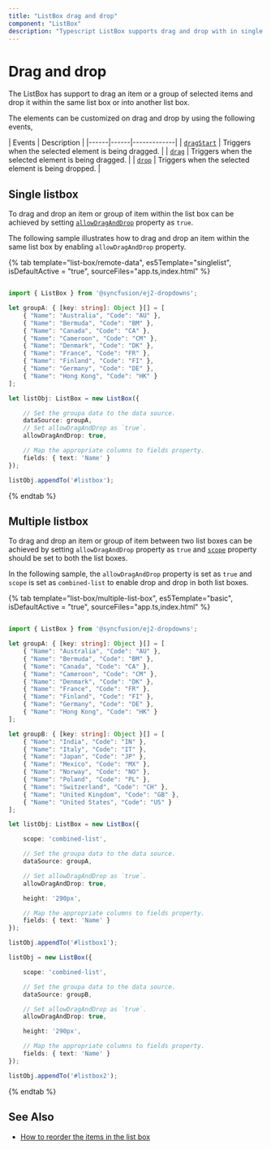 ```yaml
---
title: "ListBox drag and drop"
component: "ListBox"
description: "Typescript ListBox supports drag and drop with in single list box and between two list boxes."
---
```


# Drag and drop

The ListBox has support to drag an item or a group of selected items and drop it within the same list box or into another list box.

The elements can be customized on drag and drop by using the following events,

| Events | Description |
|------|------|-------------|
| [`dragStart`](../api/list-box/#dragstart) | Triggers when the selected element is being dragged. |
| [`drag`](../api/list-box/#drag) | Triggers when the selected element is being dragged. |
| [`drop`](../api/list-box/#drop) | Triggers when the selected element is being dropped. |

## Single listbox

To drag and drop an item or group of item within the list box can be achieved by setting [`allowDragAndDrop`](../api/list-box/#allowdraganddrop) property as `true`.

The following sample illustrates how to drag and drop an item within the same list box by enabling `allowDragAndDrop` property.

{% tab template="list-box/remote-data", es5Template="singlelist", isDefaultActive = "true", sourceFiles="app.ts,index.html" %}

```typescript

import { ListBox } from '@syncfusion/ej2-dropdowns';

let groupA: { [key: string]: Object }[] = [
    { "Name": "Australia", "Code": "AU" },
    { "Name": "Bermuda", "Code": "BM" },
    { "Name": "Canada", "Code": "CA" },
    { "Name": "Cameroon", "Code": "CM" },
    { "Name": "Denmark", "Code": "DK" },
    { "Name": "France", "Code": "FR" },
    { "Name": "Finland", "Code": "FI" },
    { "Name": "Germany", "Code": "DE" },
    { "Name": "Hong Kong", "Code": "HK" }
];

let listObj: ListBox = new ListBox({

    // Set the groupa data to the data source.
    dataSource: groupA,
    // Set allowDragAndDrop as `true`.
    allowDragAndDrop: true,

    // Map the appropriate columns to fields property.
    fields: { text: 'Name' }
});

listObj.appendTo('#listbox');

```

{% endtab %}

## Multiple listbox

To drag and drop an item or group of item between two list boxes can be achieved by setting `allowDragAndDrop` property as `true` and [`scope`](../api/list-box/#scope) property should be set to both the list boxes.

In the following sample, the `allowDragAndDrop` property is set as `true` and `scope` is set as `combined-list` to enable drop and drop in both list boxes.

{% tab template="list-box/multiple-list-box", es5Template="basic", isDefaultActive = "true", sourceFiles="app.ts,index.html" %}

```typescript

import { ListBox } from '@syncfusion/ej2-dropdowns';

let groupA: { [key: string]: Object }[] = [
    { "Name": "Australia", "Code": "AU" },
    { "Name": "Bermuda", "Code": "BM" },
    { "Name": "Canada", "Code": "CA" },
    { "Name": "Cameroon", "Code": "CM" },
    { "Name": "Denmark", "Code": "DK" },
    { "Name": "France", "Code": "FR" },
    { "Name": "Finland", "Code": "FI" },
    { "Name": "Germany", "Code": "DE" },
    { "Name": "Hong Kong", "Code": "HK" }
];

let groupB: { [key: string]: Object }[] = [
    { "Name": "India", "Code": "IN" },
    { "Name": "Italy", "Code": "IT" },
    { "Name": "Japan", "Code": "JP" },
    { "Name": "Mexico", "Code": "MX" },
    { "Name": "Norway", "Code": "NO" },
    { "Name": "Poland", "Code": "PL" },
    { "Name": "Switzerland", "Code": "CH" },
    { "Name": "United Kingdom", "Code": "GB" },
    { "Name": "United States", "Code": "US" }
];

let listObj: ListBox = new ListBox({

    scope: 'combined-list',

    // Set the groupa data to the data source.
    dataSource: groupA,

    // Set allowDragAndDrop as `true`.
    allowDragAndDrop: true,

    height: '290px',

    // Map the appropriate columns to fields property.
    fields: { text: 'Name' }
});

listObj.appendTo('#listbox1');

listObj = new ListBox({

    scope: 'combined-list',

    // Set the groupa data to the data source.
    dataSource: groupB,

    // Set allowDragAndDrop as `true`.
    allowDragAndDrop: true,

    height: '290px',

    // Map the appropriate columns to fields property.
    fields: { text: 'Name' }
});

listObj.appendTo('#listbox2');

```

{% endtab %}

## See Also

* [How to reorder the items in the list box](./dual-list-box#dual-list-box)